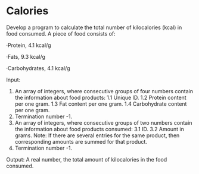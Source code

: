 # Calories
Develop a program to calculate the total number of kilocalories (kcal) in food consumed.
A piece of food consists of:

  ·Protein, 4.1 kcal/g

  ·Fats, 9.3 kcal/g

  ·Carbohydrates, 4.1 kcal/g

Input:
1. An array of integers, where consecutive groups of four numbers contain the information about food products:
  1.1 Unique ID.
  1.2 Protein content per one gram.
  1.3 Fat content per one gram.
  1.4 Carbohydrate content per one gram.
2. Termination number -1.
3. An array of integers, where consecutive groups of two numbers contain the information about food products consumed:
  3.1 ID.
  3.2 Amount in grams.
Note: If there are several entries for the same product, then corresponding amounts are summed for that product.
4. Termination number -1.

Output:
A real number, the total amount of kilocalories in the food consumed.
